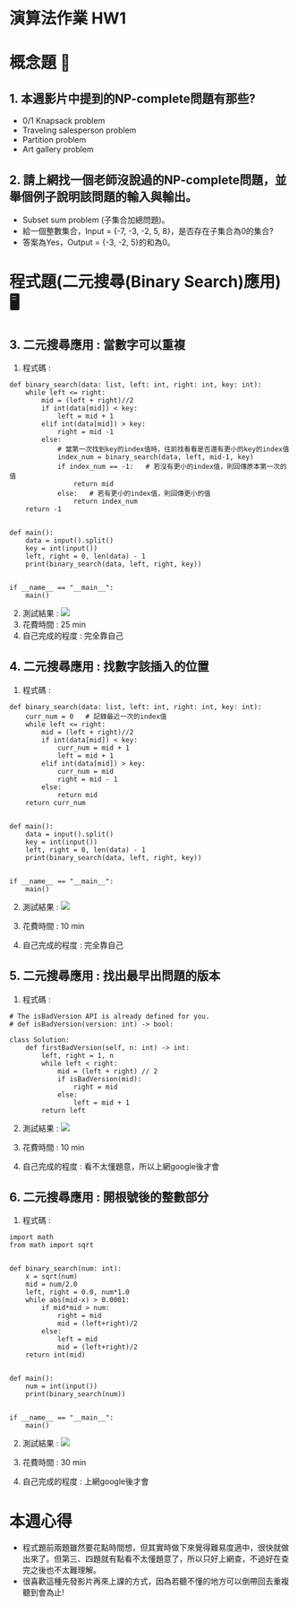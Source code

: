 # 演算法作業 HW1
# 概念題 :book:
## 1. 本週影片中提到的NP-complete問題有那些?
* 	0/1 Knapsack problem
* 	Traveling salesperson problem
* 	Partition problem
* 	Art gallery problem
## 2. 請上網找一個老師沒說過的NP-complete問題，並舉個例子說明該問題的輸入與輸出。
* Subset sum problem (子集合加總問題)。
* 給一個整數集合，Input = {-7, -3, -2, 5, 8}，是否存在子集合為0的集合? 
* 答案為Yes，Output = {-3, -2, 5}的和為0。
# 程式題(二元搜尋(Binary Search)應用) :desktop_computer:
## 3. 二元搜尋應用 : 當數字可以重複
1. 程式碼 : 
``` python=
def binary_search(data: list, left: int, right: int, key: int):
    while left <= right:
        mid = (left + right)//2
        if int(data[mid]) < key:
            left = mid + 1
        elif int(data[mid]) > key:
            right = mid -1
        else:
            # 當第一次找到key的index值時，往前找看看是否還有更小的key的index值
            index_num = binary_search(data, left, mid-1, key)
            if index_num == -1:   # 若沒有更小的index值，則回傳原本第一次的值
                return mid
            else:   # 若有更小的index值，則回傳更小的值
                return index_num
    return -1


def main():
    data = input().split()
    key = int(input())
    left, right = 0, len(data) - 1
    print(binary_search(data, left, right, key))


if __name__ == "__main__":
    main()
```
2. 測試結果 :
![](https://i.imgur.com/6JVSRtm.png)
3. 花費時間 : 25 min
4. 自己完成的程度 : 完全靠自己

## 4. 二元搜尋應用 : 找數字該插入的位置
1. 程式碼 : 
```python=
def binary_search(data: list, left: int, right: int, key: int):
    curr_num = 0   # 記錄最近一次的index值
    while left <= right:
        mid = (left + right)//2
        if int(data[mid]) < key:
            curr_num = mid + 1   
            left = mid + 1
        elif int(data[mid]) > key:
            curr_num = mid
            right = mid - 1
        else:
            return mid
    return curr_num


def main():
    data = input().split()
    key = int(input())
    left, right = 0, len(data) - 1
    print(binary_search(data, left, right, key))


if __name__ == "__main__":
    main()
```
2. 測試結果 : 
![](https://i.imgur.com/2eeDppL.png)

3. 花費時間 : 10 min
4. 自己完成的程度 : 完全靠自己

## 5. 二元搜尋應用 : 找出最早出問題的版本
1. 程式碼 : 
```python=
# The isBadVersion API is already defined for you.
# def isBadVersion(version: int) -> bool:

class Solution:
    def firstBadVersion(self, n: int) -> int:
        left, right = 1, n
        while left < right:
            mid = (left + right) // 2
            if isBadVersion(mid):
                right = mid
            else:
                left = mid + 1
        return left
```
2. 測試結果 : 
![](https://i.imgur.com/I9EfXiI.png)

3. 花費時間 : 10 min
4. 自己完成的程度 : 看不太懂題意，所以上網google後才會

## 6. 二元搜尋應用 : 開根號後的整數部分
1. 程式碼 : 
```python=
import math
from math import sqrt


def binary_search(num: int):
    x = sqrt(num)
    mid = num/2.0
    left, right = 0.0, num*1.0
    while abs(mid-x) > 0.0001:
        if mid*mid > num:
            right = mid
            mid = (left+right)/2
        else:
            left = mid
            mid = (left+right)/2
    return int(mid)


def main():
    num = int(input())
    print(binary_search(num))


if __name__ == "__main__":
    main()
```
2. 測試結果 : 
![](https://i.imgur.com/kYtJRj9.png)

3. 花費時間 : 30 min
4. 自己完成的程度 : 上網google後才會

# 本週心得
* 程式題前兩題雖然要花點時間想，但其實時做下來覺得難易度適中，很快就做出來了。但第三、四題就有點看不太懂題意了，所以只好上網查，不過好在查完之後也不太難理解。
* 很喜歡這種先發影片再來上課的方式，因為若聽不懂的地方可以倒帶回去重複聽到會為止!
